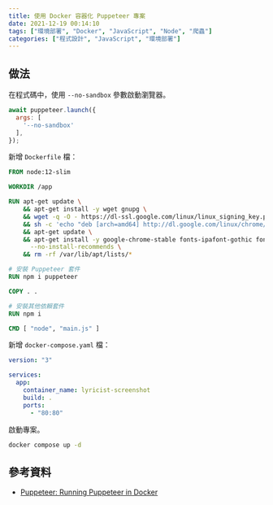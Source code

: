 ```yaml
---
title: 使用 Docker 容器化 Puppeteer 專案
date: 2021-12-19 00:14:10
tags: ["環境部署", "Docker", "JavaScript", "Node", "爬蟲"]
categories: ["程式設計", "JavaScript", "環境部署"]
---
```


## 做法

在程式碼中，使用 `--no-sandbox` 參數啟動瀏覽器。

```js
await puppeteer.launch({
  args: [
    '--no-sandbox'
  ],
});
```

新增 `Dockerfile` 檔：

```dockerfile
FROM node:12-slim

WORKDIR /app

RUN apt-get update \
    && apt-get install -y wget gnupg \
    && wget -q -O - https://dl-ssl.google.com/linux/linux_signing_key.pub | apt-key add - \
    && sh -c 'echo "deb [arch=amd64] http://dl.google.com/linux/chrome/deb/ stable main" >> /etc/apt/sources.list.d/google.list' \
    && apt-get update \
    && apt-get install -y google-chrome-stable fonts-ipafont-gothic fonts-wqy-zenhei fonts-thai-tlwg fonts-kacst fonts-freefont-ttf libxss1 \
      --no-install-recommends \
    && rm -rf /var/lib/apt/lists/*

# 安裝 Puppeteer 套件
RUN npm i puppeteer

COPY . .

# 安裝其他依賴套件
RUN npm i

CMD [ "node", "main.js" ]
```

新增 `docker-compose.yaml` 檔：

```yaml
version: "3"

services:
  app:
    container_name: lyricist-screenshot
    build: .
    ports:
      - "80:80"
```

啟動專案。

```bash
docker compose up -d
```

## 參考資料

- [Puppeteer: Running Puppeteer in Docker](https://github.com/puppeteer/puppeteer/blob/main/docs/troubleshooting.md#running-puppeteer-in-docker)
